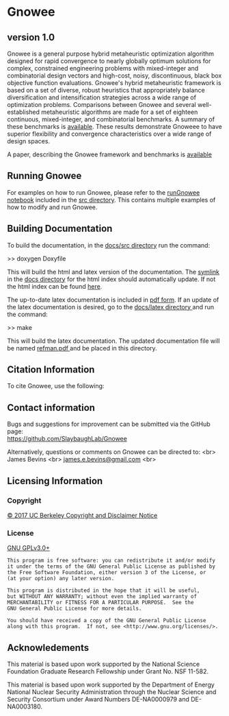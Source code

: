 # Gnowee

## version 1.0

Gnowee is a general purpose hybrid metaheuristic optimization algorithm designed for rapid convergence to nearly globally optimum solutions for complex, constrained engineering problems with mixed-integer and combinatorial design vectors and high-cost, noisy, discontinuous, black box objective function evaluations. Gnowee's hybrid metaheuristic framework is based on a set of diverse, robust heuristics that appropriately balance diversification and intensification strategies across a wide range of optimization problems.
Comparisons between Gnowee and several well-established metaheuristic algorithms are made for a set of eighteen continuous, mixed-integer, and combinatorial benchmarks. A summary of these benchmarks is <a href='Benchmarks/results/Gnowee_Benchmark_Results.pdf'>available</a>. These results demonstrate Gnoweee to have superior flexibility and convergence characteristics over a wide range of design spaces.

A paper, describing the Gnowee framework and benchmarks is <a href='docs/IEEE_Gnowee.pdf'>available</a>

## Running Gnowee

For examples on how to run Gnowee, please refer to the <a href='/src/runGnowee.ipynb'>runGnowee notebook</a> included in the <a href='src'>src directory</a>.  This contains multiple examples of how to modify and run Gnowee.

## Building Documentation

To build the documentation, in the <a href='docs/src'>docs/src directory</a> run the command:

\>> doxygen Doxyfile

This will build the html and latex version of the documentation.  The <a href='docs/GnoweeDocs.html'>symlink</a> in the <a href='docs/'>docs directory</a> for the html index should automatically update.  If not the html index can be found <a href='docs/html/index.html'>here</a>.

The up-to-date latex documentation is included in <a href='docs/GnoweeDocs.pdf'> pdf form</a>.  If an update of the latex documentation is desired, go to the <a href='docs/latex'>docs/latex directory </a> and run the command:

\>> make

This will build the latex documentation.  The updated documentation file will be named <a href='docs/latex/refman.pdf'>refman.pdf </a> and be placed in this directory.


## Citation Information
To cite Gnowee, use the following: <br/>

## Contact information

Bugs and suggestions for improvement can be submitted via the GitHub page: <br/>
https://github.com/SlaybaughLab/Gnowee

Alternatively, questions or comments on Gnowee can be directed to: <br\>
James Bevins  <br\>
james.e.bevins@gmail.com  <br\>

## Licensing Information
### Copyright
<a href='licensing/COPYRIGHT'>&copy; 2017 UC Berkeley Copyright and Disclaimer Notice</a> <br/>

### License
<a href='licensing/LICENSE'>GNU GPLv3.0+ </a> <br/>

    This program is free software: you can redistribute it and/or modify
    it under the terms of the GNU General Public License as published by
    the Free Software Foundation, either version 3 of the License, or
    (at your option) any later version.

    This program is distributed in the hope that it will be useful,
    but WITHOUT ANY WARRANTY; without even the implied warranty of
    MERCHANTABILITY or FITNESS FOR A PARTICULAR PURPOSE.  See the
    GNU General Public License for more details.

    You should have received a copy of the GNU General Public License
    along with this program.  If not, see <http://www.gnu.org/licenses/>.

## Acknowledements
This material is based upon work supported by the National Science Foundation
Graduate Research Fellowship under Grant No. NSF 11-582.

This material is based upon work supported by the Department of Energy National Nuclear Security Administration through the Nuclear Science and Security Consortium under Award Numbers DE-NA0000979 and DE-NA0003180.
